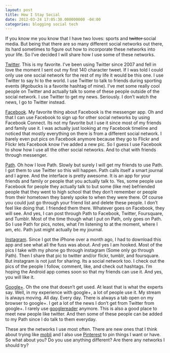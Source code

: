 ```yaml
---
layout: post
title: How I Stay Social
date: 2012-03-24 17:05:30.000000000 -04:00
categories: blogging social tech
---
```

<p>If you know me you know that I have two loves: sports and <strike>twitter </strike>social media. But being that there are so many different social networks out there, its hard sometimes to figure out how to incorporate these networks into your life. So I&#8217;ve decided I will share how I use some of these networks. </p>
<p><a href="http://www.twitter.com" target="_blank">Twitter</a>. This is my favorite. I&#8217;ve been using Twitter since 2007 and fell in love the moment I sent out my first 140 character tweet. If I was told I could only use one social network for the rest of my life it would be this one. I use Twitter to say hi to the world. I use Twitter to talk to friends during sporting events (#gobucks is a favorite hashtag of mine). I&#8217;ve met some really cool people on Twitter and actually talk to some of these people outside of the social network. I use Twitter to get my news. Seriously. I don&#8217;t watch the news, I go to Twitter instead.</p>
<p><a href="http://www.facebook.com" target="_blank">Facebook</a>. My favorite thing about Facebook is the messenger app. Oh and that I can use Facebook to sign up for other social networks by using Facebook Connect. Its not my favorite but I use it since most of my friends and family use it. I was actually just looking at my Facebook timeline and noticed that mostly everything on there is from a different social network. I barely even put pics on Facebook anymore because they go to Flickr and Flickr lets Facebook know I&#8217;ve added a new pic. So I guess I use Facebook to show how I use all the other social networks. And to chat with friends through messenger. </p>
<p><a href="http://www.path.com" target="_blank">Path</a>. Oh how I love Path. Slowly but surely I will get my friends to use Path. I got them to use Twitter so this will happen. Path calls itself a smart journal and I agree. And the interface is pretty awesome. It is an app for your friends and family or people that you actually talk to. Yes, some people use Facebook for people they actually talk to but some (like me) befriended people that they went to high school that they don&#8217;t remember or people from their hometown they barely spoke to when they were there. Of course you could just go through your friend list and delete these people. I don&#8217;t feel like doing that. I friended them there. Whatever goes on Facebook, they will see. And yes, I can post through Path to Facebook, Twitter, Foursquare, and Tumblr. Most of the time though what I put on Path, only goes on Path. So I use Path for pics, notes, what I&#8217;m listening to at the moment, where I am, etc. Path just might actually be my journal.</p>
<p><a href="http://instagr.am" target="_blank">Instagram</a>. Since I got the iPhone over a month ago, I had to download this app and see what all the fuss was about. And yes I am hooked. Most of the pics I take with my phone go through instagram (Some only go through Path). Then I share that pic to twitter and/or flickr, tumblr, and foursquare. But instagram is not just for sharing. Its a social network too. I check out the pics of the people I follow, comment, like, and check out hashtags. I&#8217;m hoping the Android app comes soon so that my friends can use it. And yes, you will like it.</p>
<p><a href="http://plus.google.com" target="_blank">Google+</a>. Oh the one that doesn&#8217;t get used. At least that is what the experts say. Well, in my experience with google+, a lot of people use it. My stream is always moving. All day. Every day. There is always a tab open on my browser to google+. I get a lot of the news I don&#8217;t get from Twitter from google+. I rarely use <a href="http://reader.google.com" target="_blank">googlereader</a> anymore. This is also a good place to meet new people like twitter. And then some of these people can be added to my Path since I do talk to them everyday. </p>
<p>These are the networks I use most often. There are new ones that I think about trying like <a href="http://www.mobli.com" target="_blank">mobli</a> and I also use <a href="http://www.pinterest.com" target="_blank">Pinterest</a> to pin things I want or have. So what about you? Do you use anything different? Are there any networks I should try?</p>
